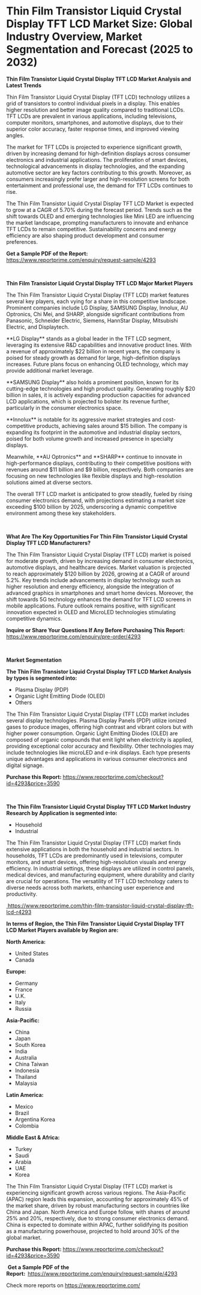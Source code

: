 <p><h1>Thin Film Transistor Liquid Crystal Display TFT LCD Market Size: Global Industry Overview, Market Segmentation and Forecast (2025 to 2032)</h1></p><p><strong>Thin Film Transistor Liquid Crystal Display TFT LCD Market Analysis and Latest Trends</strong></p>
<p><p>Thin Film Transistor Liquid Crystal Display (TFT LCD) technology utilizes a grid of transistors to control individual pixels in a display. This enables higher resolution and better image quality compared to traditional LCDs. TFT LCDs are prevalent in various applications, including televisions, computer monitors, smartphones, and automotive displays, due to their superior color accuracy, faster response times, and improved viewing angles.</p><p>The market for TFT LCDs is projected to experience significant growth, driven by increasing demand for high-definition displays across consumer electronics and industrial applications. The proliferation of smart devices, technological advancements in display technologies, and the expanding automotive sector are key factors contributing to this growth. Moreover, as consumers increasingly prefer larger and high-resolution screens for both entertainment and professional use, the demand for TFT LCDs continues to rise.</p><p>The Thin Film Transistor Liquid Crystal Display TFT LCD Market is expected to grow at a CAGR of 5.70% during the forecast period. Trends such as the shift towards OLED and emerging technologies like Mini LED are influencing the market landscape, prompting manufacturers to innovate and enhance TFT LCDs to remain competitive. Sustainability concerns and energy efficiency are also shaping product development and consumer preferences.</p></p>
<p><strong>Get a Sample PDF of the Report:&nbsp;</strong> <a href="https://www.reportprime.com/enquiry/request-sample/4293?utm_campaign=3458&utm_medium=2&utm_source=Github&utm_content=ia&utm_term=19032025&utm_id=thin-film-transistor-liquid-crystal-display-tft-lcd">https://www.reportprime.com/enquiry/request-sample/4293</a></p>
<p>&nbsp;</p>
<p><strong>Thin Film Transistor Liquid Crystal Display TFT LCD Major Market Players</strong></p>
<p><p>The Thin Film Transistor Liquid Crystal Display (TFT LCD) market features several key players, each vying for a share in this competitive landscape. Prominent companies include LG Display, SAMSUNG Display, Innolux, AU Optronics, Chi Mei, and SHARP, alongside significant contributions from Panasonic, Schneider Electric, Siemens, HannStar Display, Mitsubishi Electric, and Displaytech.</p><p>**LG Display** stands as a global leader in the TFT LCD segment, leveraging its extensive R&D capabilities and innovative product lines. With a revenue of approximately $22 billion in recent years, the company is poised for steady growth as demand for large, high-definition displays increases. Future plans focus on enhancing OLED technology, which may provide additional market leverage.</p><p>**SAMSUNG Display** also holds a prominent position, known for its cutting-edge technologies and high product quality. Generating roughly $20 billion in sales, it is actively expanding production capacities for advanced LCD applications, which is projected to bolster its revenue further, particularly in the consumer electronics space.</p><p>**Innolux** is notable for its aggressive market strategies and cost-competitive products, achieving sales around $15 billion. The company is expanding its footprint in the automotive and industrial display sectors, poised for both volume growth and increased presence in specialty displays.</p><p>Meanwhile, **AU Optronics** and **SHARP** continue to innovate in high-performance displays, contributing to their competitive positions with revenues around $11 billion and $9 billion, respectively. Both companies are focusing on new technologies like flexible displays and high-resolution solutions aimed at diverse sectors.</p><p>The overall TFT LCD market is anticipated to grow steadily, fueled by rising consumer electronics demand, with projections estimating a market size exceeding $100 billion by 2025, underscoring a dynamic competitive environment among these key stakeholders.</p></p>
<p>&nbsp;</p>
<p><strong>What Are The Key Opportunities For Thin Film Transistor Liquid Crystal Display TFT LCD Manufacturers?</strong></p>
<p><p>The Thin Film Transistor Liquid Crystal Display (TFT LCD) market is poised for moderate growth, driven by increasing demand in consumer electronics, automotive displays, and healthcare devices. Market valuation is projected to reach approximately $120 billion by 2026, growing at a CAGR of around 5.2%. Key trends include advancements in display technology such as higher resolution and energy efficiency, alongside the integration of advanced graphics in smartphones and smart home devices. Moreover, the shift towards 5G technology enhances the demand for TFT LCD screens in mobile applications. Future outlook remains positive, with significant innovation expected in OLED and MicroLED technologies stimulating competitive dynamics.</p></p>
<p><strong>Inquire or Share Your Questions If Any Before Purchasing This Report:</strong> <a href="https://www.reportprime.com/enquiry/pre-order/4293?utm_campaign=3458&utm_medium=2&utm_source=Github&utm_content=ia&utm_term=19032025&utm_id=thin-film-transistor-liquid-crystal-display-tft-lcd">https://www.reportprime.com/enquiry/pre-order/4293</a></p>
<p>&nbsp;</p>
<p><strong>Market Segmentation</strong></p>
<p><strong>The Thin Film Transistor Liquid Crystal Display TFT LCD Market Analysis by types is segmented into:</strong></p>
<p><ul><li>Plasma Display (PDP)</li><li>Organic Light Emitting Diode (OLED)</li><li>Others</li></ul></p>
<p><p>The Thin Film Transistor Liquid Crystal Display (TFT LCD) market includes several display technologies. Plasma Display Panels (PDP) utilize ionized gases to produce images, offering high contrast and vibrant colors but with higher power consumption. Organic Light Emitting Diodes (OLED) are composed of organic compounds that emit light when electricity is applied, providing exceptional color accuracy and flexibility. Other technologies may include technologies like microLED and e-ink displays. Each type presents unique advantages and applications in various consumer electronics and digital signage.</p></p>
<p><strong>Purchase this Report:&nbsp;</strong><a href="https://www.reportprime.com/checkout?id=4293&price=3590&utm_campaign=3458&utm_medium=2&utm_source=Github&utm_content=ia&utm_term=19032025&utm_id=thin-film-transistor-liquid-crystal-display-tft-lcd">https://www.reportprime.com/checkout?id=4293&price=3590</a></p>
<p>&nbsp;</p>
<p><strong>The Thin Film Transistor Liquid Crystal Display TFT LCD Market Industry Research by Application is segmented into:</strong></p>
<p><ul><li>Household</li><li>Industrial</li></ul></p>
<p><p>The Thin Film Transistor Liquid Crystal Display (TFT LCD) market finds extensive applications in both the household and industrial sectors. In households, TFT LCDs are predominantly used in televisions, computer monitors, and smart devices, offering high-resolution visuals and energy efficiency. In industrial settings, these displays are utilized in control panels, medical devices, and manufacturing equipment, where durability and clarity are crucial for operations. The versatility of TFT LCD technology caters to diverse needs across both markets, enhancing user experience and productivity.</p></p>
<p><a href="https://www.reportprime.com/thin-film-transistor-liquid-crystal-display-tft-lcd-r4293?utm_campaign=3458&utm_medium=2&utm_source=Github&utm_content=ia&utm_term=19032025&utm_id=thin-film-transistor-liquid-crystal-display-tft-lcd">&nbsp;https://www.reportprime.com/thin-film-transistor-liquid-crystal-display-tft-lcd-r4293</a></p>
<p><strong>In terms of Region, the Thin Film Transistor Liquid Crystal Display TFT LCD Market Players available by Region are:</strong></p>
<p>
    <p> <strong> North America: </strong>
        <ul>
            <li>United States</li>
            <li>Canada</li>
        </ul>
        </p> 
    <p> <strong> Europe: </strong>
        <ul>
            <li>Germany</li>
            <li>France</li>
            <li>U.K.</li>
            <li>Italy</li>
            <li>Russia</li>
        </ul>
        </p> 
    <p> <strong> Asia-Pacific: </strong>
        <ul>
            <li>China</li>
            <li>Japan</li>
            <li>South Korea</li>
            <li>India</li>
            <li>Australia</li>
            <li>China Taiwan</li>
            <li>Indonesia</li>
            <li>Thailand</li>
            <li>Malaysia</li>
        </ul>
        </p> 
    <p> <strong> Latin America: </strong>
        <ul>
            <li>Mexico</li>
            <li>Brazil</li>
            <li>Argentina Korea</li>
            <li>Colombia</li>
        </ul>
        </p> 
    <p> <strong> Middle East & Africa: </strong>
        <ul>
            <li>Turkey</li>
            <li>Saudi</li>
            <li>Arabia</li>
            <li>UAE</li>
            <li>Korea</li>
        </ul>
    </p>
    </p>
<p><p>The Thin Film Transistor Liquid Crystal Display (TFT LCD) market is experiencing significant growth across various regions. The Asia-Pacific (APAC) region leads this expansion, accounting for approximately 45% of the market share, driven by robust manufacturing sectors in countries like China and Japan. North America and Europe follow, with shares of around 25% and 20%, respectively, due to strong consumer electronics demand. China is expected to dominate within APAC, further solidifying its position as a manufacturing powerhouse, projected to hold around 30% of the global market.</p></p>
<p><strong>Purchase this Report: </strong><a href="https://www.reportprime.com/checkout?id=4293&price=3590&utm_campaign=3458&utm_medium=2&utm_source=Github&utm_content=ia&utm_term=19032025&utm_id=thin-film-transistor-liquid-crystal-display-tft-lcd">https://www.reportprime.com/checkout?id=4293&price=3590</a></p>
<p>&nbsp;<strong>Get a Sample PDF of the Report:&nbsp;&nbsp;</strong><a href="https://www.reportprime.com/enquiry/request-sample/4293?utm_campaign=3458&utm_medium=2&utm_source=Github&utm_content=ia&utm_term=19032025&utm_id=thin-film-transistor-liquid-crystal-display-tft-lcd">https://www.reportprime.com/enquiry/request-sample/4293</a></p>
<p><strong></strong></p>
<p>Check more reports on <a href="https://www.reportprime.com/?utm_campaign=3458&utm_medium=2&utm_source=Github&utm_content=ia&utm_term=19032025&utm_id=thin-film-transistor-liquid-crystal-display-tft-lcd">https://www.reportprime.com/</a></p>